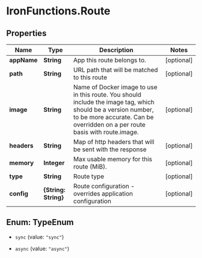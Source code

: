 # IronFunctions.Route

## Properties
Name | Type | Description | Notes
------------ | ------------- | ------------- | -------------
**appName** | **String** | App this route belongs to. | [optional] 
**path** | **String** | URL path that will be matched to this route | [optional] 
**image** | **String** | Name of Docker image to use in this route. You should include the image tag, which should be a version number, to be more accurate. Can be overridden on a per route basis with route.image. | [optional] 
**headers** | **String** | Map of http headers that will be sent with the response | [optional] 
**memory** | **Integer** | Max usable memory for this route (MiB). | [optional] 
**type** | **String** | Route type | [optional] 
**config** | **{String: String}** | Route configuration - overrides application configuration | [optional] 


<a name="TypeEnum"></a>
## Enum: TypeEnum


* `sync` (value: `"sync"`)

* `async` (value: `"async"`)




